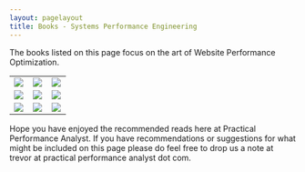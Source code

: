 ```yaml
---
layout: pagelayout
title: Books - Systems Performance Engineering
---
```


The books listed on this page focus on the art of Website Performance Optimization. 

<table>
<tr>

<td>
<a target="_blank"  href="https://www.amazon.com/gp/product/1482657759/ref=as_li_tl?ie=UTF8&camp=1789&creative=9325&creativeASIN=1482657759&linkCode=as2&tag=practperfoana-20&linkId=3680e4e8fccad2dd14350df2fb3b7246"><img border="0" src="//ws-na.amazon-adsystem.com/widgets/q?_encoding=UTF8&MarketPlace=US&ASIN=1482657759&ServiceVersion=20070822&ID=AsinImage&WS=1&Format=_SL250_&tag=practperfoana-20" ></a><img src="//ir-na.amazon-adsystem.com/e/ir?t=practperfoana-20&l=am2&o=1&a=1482657759" width="1" height="1" border="0" alt="" style="border:none !important; margin:0px !important;" />
</td>
<td>
<a target="_blank"  href="https://www.amazon.com/gp/product/1934474010/ref=as_li_tl?ie=UTF8&camp=1789&creative=9325&creativeASIN=1934474010&linkCode=as2&tag=practperfoana-20&linkId=14503edc5dc9be0ad76b19568abb51e6"><img border="0" src="//ws-na.amazon-adsystem.com/widgets/q?_encoding=UTF8&MarketPlace=US&ASIN=1934474010&ServiceVersion=20070822&ID=AsinImage&WS=1&Format=_SL250_&tag=practperfoana-20" ></a><img src="//ir-na.amazon-adsystem.com/e/ir?t=practperfoana-20&l=am2&o=1&a=1934474010" width="1" height="1" border="0" alt="" style="border:none !important; margin:0px !important;" />
</td>
<td>
<a target="_blank"  href="https://www.amazon.com/gp/product/0521646707/ref=as_li_tl?ie=UTF8&camp=1789&creative=9325&creativeASIN=0521646707&linkCode=as2&tag=practperfoana-20&linkId=6886189b14a532e3d791d4c68ede5a05"><img border="0" src="//ws-na.amazon-adsystem.com/widgets/q?_encoding=UTF8&MarketPlace=US&ASIN=0521646707&ServiceVersion=20070822&ID=AsinImage&WS=1&Format=_SL250_&tag=practperfoana-20" ></a><img src="//ir-na.amazon-adsystem.com/e/ir?t=practperfoana-20&l=am2&o=1&a=0521646707" width="1" height="1" border="0" alt="" style="border:none !important; margin:0px !important;" />
</td>
</tr>

<tr>
<td>
<a target="_blank"  href="https://www.amazon.com/gp/product/0130906735/ref=as_li_tl?ie=UTF8&camp=1789&creative=9325&creativeASIN=0130906735&linkCode=as2&tag=practperfoana-20&linkId=33050baaaf2df8788c9b62f443f3df56"><img border="0" src="//ws-na.amazon-adsystem.com/widgets/q?_encoding=UTF8&MarketPlace=US&ASIN=0130906735&ServiceVersion=20070822&ID=AsinImage&WS=1&Format=_SL250_&tag=practperfoana-20" ></a><img src="//ir-na.amazon-adsystem.com/e/ir?t=practperfoana-20&l=am2&o=1&a=0130906735" width="1" height="1" border="0" alt="" style="border:none !important; margin:0px !important;" />
</td>
<td>
<a target="_blank"  href="https://www.amazon.com/gp/product/0201537699/ref=as_li_tl?ie=UTF8&camp=1789&creative=9325&creativeASIN=0201537699&linkCode=as2&tag=practperfoana-20&linkId=53cb1d8954ce01be9f31037a8bbd13d9"><img border="0" src="//ws-na.amazon-adsystem.com/widgets/q?_encoding=UTF8&MarketPlace=US&ASIN=0201537699&ServiceVersion=20070822&ID=AsinImage&WS=1&Format=_SL250_&tag=practperfoana-20" ></a><img src="//ir-na.amazon-adsystem.com/e/ir?t=practperfoana-20&l=am2&o=1&a=0201537699" width="1" height="1" border="0" alt="" style="border:none !important; margin:0px !important;" />
</td>
<td>
<a target="_blank"  href="https://www.amazon.com/gp/product/3540672605/ref=as_li_tl?ie=UTF8&camp=1789&creative=9325&creativeASIN=3540672605&linkCode=as2&tag=practperfoana-20&linkId=a009f7bc73744364393022b24be6f93d"><img border="0" src="//ws-na.amazon-adsystem.com/widgets/q?_encoding=UTF8&MarketPlace=US&ASIN=3540672605&ServiceVersion=20070822&ID=AsinImage&WS=1&Format=_SL250_&tag=practperfoana-20" ></a><img src="//ir-na.amazon-adsystem.com/e/ir?t=practperfoana-20&l=am2&o=1&a=3540672605" width="1" height="1" border="0" alt="" style="border:none !important; margin:0px !important;" />
</td>
</tr>

<tr>
<td>
<a target="_blank"  href="https://www.amazon.com/gp/product/0201722291/ref=as_li_tl?ie=UTF8&camp=1789&creative=9325&creativeASIN=0201722291&linkCode=as2&tag=practperfoana-20&linkId=c4601e6c9920f35862184526c5b03602"><img border="0" src="//ws-na.amazon-adsystem.com/widgets/q?_encoding=UTF8&MarketPlace=US&ASIN=0201722291&ServiceVersion=20070822&ID=AsinImage&WS=1&Format=_SL250_&tag=practperfoana-20" ></a><img src="//ir-na.amazon-adsystem.com/e/ir?t=practperfoana-20&l=am2&o=1&a=0201722291" width="1" height="1" border="0" alt="" style="border:none !important; margin:0px !important;" />
</td>
<td>
<a target="_blank"  href="https://www.amazon.com/gp/product/0321833821/ref=as_li_tl?ie=UTF8&camp=1789&creative=9325&creativeASIN=0321833821&linkCode=as2&tag=practperfoana-20&linkId=d510f5771085851eaa21bd95f528e18e"><img border="0" src="//ws-na.amazon-adsystem.com/widgets/q?_encoding=UTF8&MarketPlace=US&ASIN=0321833821&ServiceVersion=20070822&ID=AsinImage&WS=1&Format=_SL250_&tag=practperfoana-20" ></a><img src="//ir-na.amazon-adsystem.com/e/ir?t=practperfoana-20&l=am2&o=1&a=0321833821" width="1" height="1" border="0" alt="" style="border:none !important; margin:0px !important;" />
</td>
<td>
<a target="_blank"  href="https://www.amazon.com/gp/product/0130906735/ref=as_li_tl?ie=UTF8&camp=1789&creative=9325&creativeASIN=0130906735&linkCode=as2&tag=practperfoana-20&linkId=33050baaaf2df8788c9b62f443f3df56"><img border="0" src="//ws-na.amazon-adsystem.com/widgets/q?_encoding=UTF8&MarketPlace=US&ASIN=0130906735&ServiceVersion=20070822&ID=AsinImage&WS=1&Format=_SL250_&tag=practperfoana-20" ></a><img src="//ir-na.amazon-adsystem.com/e/ir?t=practperfoana-20&l=am2&o=1&a=0130906735" width="1" height="1" border="0" alt="" style="border:none !important; margin:0px !important;" />
</td>
</tr>

</table>


Hope you have enjoyed the recommended reads here at Practical Performance Analyst. If you have recommendations or suggestions for what might be included on this page please do feel free to drop us a note at trevor at practical performance analyst dot com.
